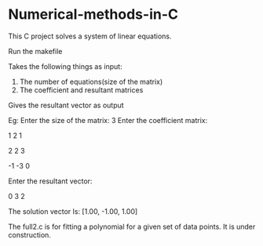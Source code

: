 # Numerical-methods-in-C
This C project solves a system of linear equations.

Run the makefile

Takes the following things as input:
1. The number of equations(size of the matrix)
2. The coefficient and resultant matrices

Gives the resultant vector as output

Eg:
Enter the size of the matrix: 3 
Enter the coefficient matrix:

1 2 1

2 2 3  

-1 -3 0 

Enter the resultant vector:

0
3
2

The solution vector Is: [1.00, -1.00, 1.00]


The full2.c is for fitting a polynomial for a given set of data points. It is under construction.

